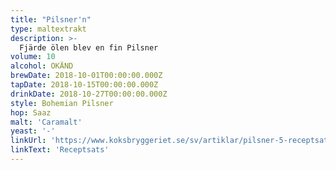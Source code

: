 ```yaml
---
title: "Pilsner'n"
type: maltextrakt
description: >-
  Fjärde ölen blev en fin Pilsner
volume: 10
alcohol: OKÄND
brewDate: 2018-10-01T00:00:00.000Z
tapDate: 2018-10-15T00:00:00.000Z
drinkDate: 2018-10-27T00:00:00.000Z
style: Bohemian Pilsner
hop: Saaz
malt: 'Caramalt'
yeast: '-'
linkUrl: 'https://www.koksbryggeriet.se/sv/artiklar/pilsner-5-receptsats-10-liter.html'
linkText: 'Receptsats'
---
```


